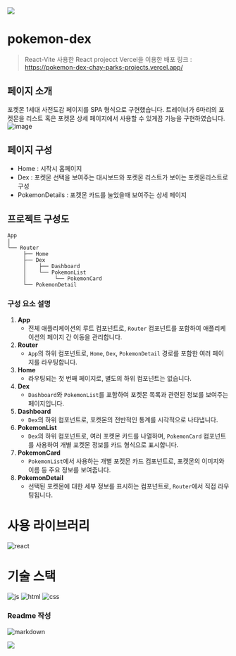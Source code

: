 <img src="https://capsule-render.vercel.app/api?type=waving&color=BDBDC8&height=150&section=header" />

# pokemon-dex
> React-Vite 사용한 React projecct
> Vercel을 이용한 배포 링크 : https://pokemon-dex-chay-parks-projects.vercel.app/

## 페이지 소개
포켓몬 1세대 사전도감 페이지를 SPA 형식으로 구현했습니다.
트레이너가 6마리의 포켓몬을 리스트 혹은 포켓몬 상세 페이지에서 사용할 수 있게끔 기능을 구현하였습니다.
![image](https://github.com/user-attachments/assets/d60472ff-8ca4-4c84-8e8f-2102a0598d6c)

## 페이지 구성
* Home : 시작시 홈페이지
* Dex : 포켓몬 선택을 보여주는 대시보드와 포켓몬 리스트가 보이는 포켓몬리스트로 구성
* PokemonDetails : 포켓몬 카드를 눌었을때 보여주는 상세 페이지

## 프로젝트 구성도
```
App
│
└── Router
     ├── Home
     ├── Dex
     │    ├── Dashboard
     │    └── PokemonList
     │         └── PokemonCard
     └── PokemonDetail
```

### 구성 요소 설명

1. **App**  
   - 전체 애플리케이션의 루트 컴포넌트로, `Router` 컴포넌트를 포함하여 애플리케이션의 페이지 간 이동을 관리합니다.
2. **Router**  
   - `App`의 하위 컴포넌트로, `Home`, `Dex`, `PokemonDetail` 경로를 포함한 여러 페이지를 라우팅합니다.
3. **Home**  
   - 라우팅되는 첫 번째 페이지로, 별도의 하위 컴포넌트는 없습니다.
4. **Dex**  
   - `Dashboard`와 `PokemonList`를 포함하여 포켓몬 목록과 관련된 정보를 보여주는 페이지입니다.
5. **Dashboard**  
   - `Dex`의 하위 컴포넌트로, 포켓몬의 전반적인 통계를 시각적으로 나타냅니다.
6. **PokemonList**  
   - `Dex`의 하위 컴포넌트로, 여러 포켓몬 카드를 나열하며, `PokemonCard` 컴포넌트를 사용하여 개별 포켓몬 정보를 카드 형식으로 표시합니다.
7. **PokemonCard**  
   - `PokemonList`에서 사용하는 개별 포켓몬 카드 컴포넌트로, 포켓몬의 이미지와 이름 등 주요 정보를 보여줍니다.
8. **PokemonDetail**  
   - 선택된 포켓몬에 대한 세부 정보를 표시하는 컴포넌트로, `Router`에서 직접 라우팅됩니다.

# 사용 라이브러리
![react](https://img.shields.io/badge/React-20232A?style=for-the-badge&logo=react&logoColor=61DAFB)

# 기술 스택
![js](https://img.shields.io/badge/JavaScript-F7DF1E?style=for-the-badge&logo=JavaScript&logoColor=black)
![html](https://img.shields.io/badge/HTML5-E34F26?style=for-the-badge&logo=html5&logoColor=white)
![css](https://img.shields.io/badge/CSS3-1572B6?style=for-the-badge&logo=css3&logoColor=white)

### Readme 작성
![markdown](https://img.shields.io/badge/Markdown-000000?style=for-the-badge&logo=markdown&logoColor=white)

<img src="https://capsule-render.vercel.app/api?type=waving&color=BDBDC8&height=150&section=footer" />
